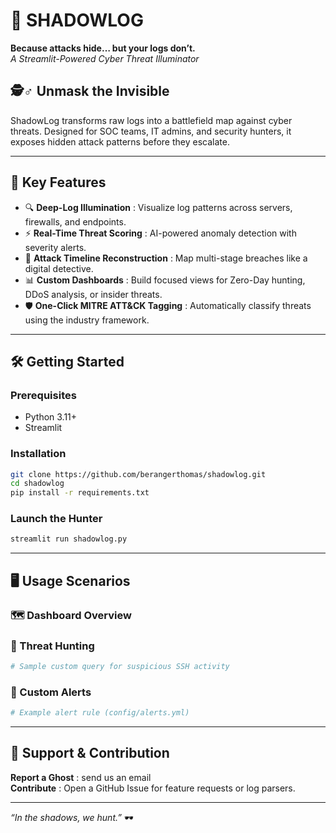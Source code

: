 # 🔐 SHADOWLOG  
**Because attacks hide… but your logs don’t.**  
*A Streamlit-Powered Cyber Threat Illuminator*  

## 🕵️♂️ **Unmask the Invisible**  
ShadowLog transforms raw logs into a battlefield map against cyber threats. Designed for SOC teams, IT admins, and security hunters, it exposes hidden attack patterns before they escalate.  

---

## 🚀 **Key Features**  
- 🔍 **Deep-Log Illumination** : Visualize log patterns across servers, firewalls, and endpoints.  
- ⚡ **Real-Time Threat Scoring** : AI-powered anomaly detection with severity alerts.  
- 🎯 **Attack Timeline Reconstruction** : Map multi-stage breaches like a digital detective.  
- 📊 **Custom Dashboards** : Build focused views for Zero-Day hunting, DDoS analysis, or insider threats.  
- 🛡️ **One-Click MITRE ATT&CK Tagging** : Automatically classify threats using the industry framework.  

---

## 🛠️ **Getting Started**  

### Prerequisites  
- Python 3.11+  
- Streamlit

### Installation  
```bash  
git clone https://github.com/berangerthomas/shadowlog.git  
cd shadowlog  
pip install -r requirements.txt  
```  

### Launch the Hunter  
```bash  
streamlit run shadowlog.py  
```  

---

## 🖥️ **Usage Scenarios**  
### 🗺️ Dashboard Overview

### 🔎 Threat Hunting  
```python  
# Sample custom query for suspicious SSH activity  

```  

### 🚨 Custom Alerts  
```yaml  
# Example alert rule (config/alerts.yml)  

```  

---

## 🤝 **Support & Contribution**  
**Report a Ghost** : send us an email  
**Contribute** : Open a GitHub Issue for feature requests or log parsers.  

---

*“In the shadows, we hunt.”* 🕶️  
```
